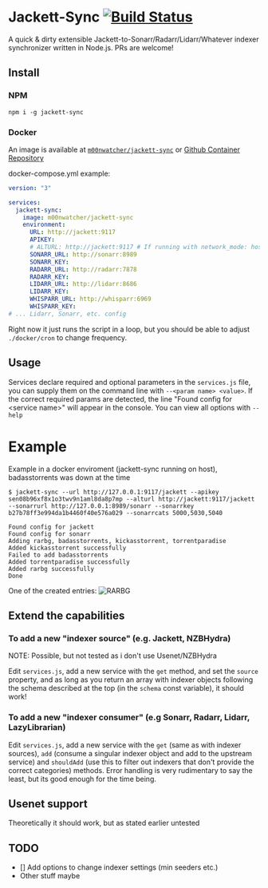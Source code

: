 # Jackett-Sync [![Build Status](https://travis-ci.com/lmarianski/jackett-sync.svg?branch=master)](https://travis-ci.com/lmarianski/jackett-sync)

A quick & dirty extensible Jackett-to-Sonarr/Radarr/Lidarr/Whatever indexer synchronizer written in Node.js. PRs are welcome!

## Install
### NPM
```
npm i -g jackett-sync
```
### Docker
An image is available at [`m00nwatcher/jackett-sync`](https://hub.docker.com/repository/docker/m00nwatcher/jackett-sync) or [Github Container Repository](https://github.com/m00nwtchr/jackett-sync/pkgs/container/jackett-sync)

docker-compose.yml example:
```yml
version: "3"

services:
  jackett-sync:
    image: m00nwatcher/jackett-sync
    environment:
      URL: http://jackett:9117
      APIKEY: 
      # ALTURL: http://jackett:9117 # If running with network_mode: host, like in ./docker/docker-compose.yml
      SONARR_URL: http://sonarr:8989
      SONARR_KEY: 
      RADARR_URL: http://radarr:7878
      RADARR_KEY: 
      LIDARR_URL: http://lidarr:8686
      LIDARR_KEY:     
      WHISPARR_URL: http://whisparr:6969
      WHISPARR_KEY:     
# ... Lidarr, Sonarr, etc. config
```
Right now it just runs the script in a loop, but you should be able to adjust `./docker/cron` to change frequency.

## Usage
Services declare required and optional parameters in the `services.js` file, you can supply them on the command line with `--<param name> <value>`. If the correct required params are detected, the line "Found config for \<service name>" will appear in the console. You can view all options with `--help`

# Example
Example in a docker enviroment (jackett-sync running on host), badasstorrents was down at the time
```
$ jackett-sync --url http://127.0.0.1:9117/jackett --apikey sen08b96xf8x1o3twv9n1aml8da8p7mp --alturl http://jackett:9117/jackett --sonarrurl http://127.0.0.1:8989/sonarr --sonarrkey b27b78ff3e994da1b4460f40e576a029 --sonarrcats 5000,5030,5040

Found config for jackett
Found config for sonarr
Adding rarbg, badasstorrents, kickasstorrent, torrentparadise
Added kickasstorrent successfully
Failed to add badasstorrents
Added torrentparadise successfully
Added rarbg successfully
Done
```
One of the created entries:
![RARBG](./images/rarbg.png)

## Extend the capabilities

### To add a new "indexer source" (e.g. Jackett, NZBHydra)
NOTE: Possible, but not tested as i don't use Usenet/NZBHydra

Edit `services.js`, add a new service with the `get` method, and set the `source` property, and as long as you return an array with indexer objects following the schema described at the top (in the `schema` const variable), it should work!

### To add a new "indexer consumer" (e.g Sonarr, Radarr, Lidarr, LazyLibrarian)
Edit `services.js`, add a new service with the `get` (same as with indexer sources), `add` (consume a singular indexer object and add to the upstream service) and `shouldAdd` (use this to filter out indexers that don't provide the correct categories) methods.
Error handling is very rudimentary to say the least, but its good enough for the time being.

## Usenet support
Theoretically it should work, but as stated earlier untested

## TODO

- [] Add options to change indexer settings (min seeders etc.)
- Other stuff maybe
